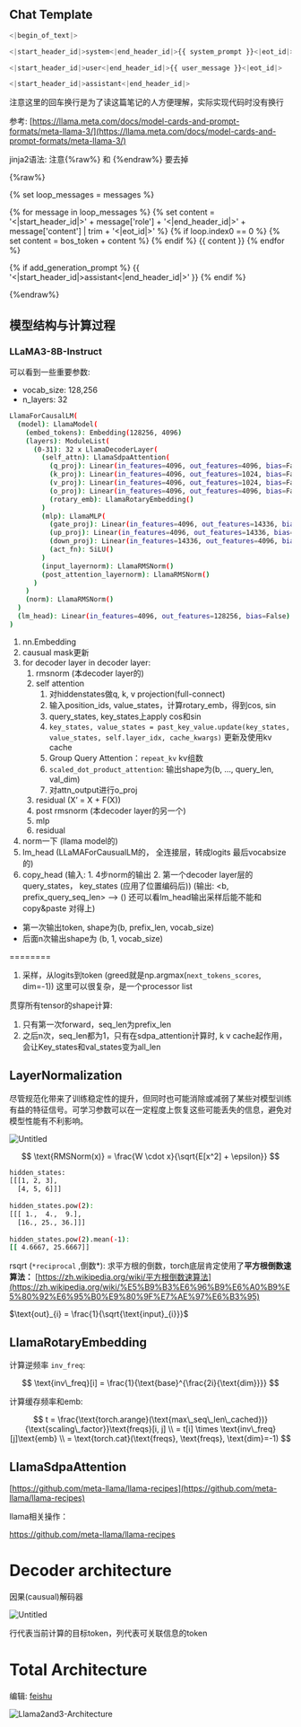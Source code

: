 ## Chat Template

```python
<|begin_of_text|>

<|start_header_id|>system<|end_header_id|>{{ system_prompt }}<|eot_id|>

<|start_header_id|>user<|end_header_id|>{{ user_message }}<|eot_id|>

<|start_header_id|>assistant<|end_header_id|>
```

注意这里的回车换行是为了读这篇笔记的人方便理解，实际实现代码时没有换行

参考: [https://llama.meta.com/docs/model-cards-and-prompt-formats/meta-llama-3/](https://llama.meta.com/docs/model-cards-and-prompt-formats/meta-llama-3/)

jinja2语法: 注意{%raw%} 和 {%endraw%} 要去掉

{%raw%}

{% set loop_messages = messages %}

{% for message in loop_messages %}
{% set content = '<|start_header_id|>'
      + message['role'] + '<|end_header_id|>'
      + message['content'] | trim + '<|eot_id|>'
%}
{% if loop.index0 == 0 %}
{% set content = bos_token + content %}
{% endif %}
{{ content }}
{% endfor %}

{% if add_generation_prompt %}
{{ '<|start_header_id|>assistant<|end_header_id|>' }}
{% endif %}

{%endraw%}

## 模型结构与计算过程

### LLaMA3-8B-Instruct

可以看到一些重要参数:

- vocab_size: 128,256
- n_layers: 32

```bash
LlamaForCausalLM(
  (model): LlamaModel(
    (embed_tokens): Embedding(128256, 4096)
    (layers): ModuleList(
      (0-31): 32 x LlamaDecoderLayer(
        (self_attn): LlamaSdpaAttention(
          (q_proj): Linear(in_features=4096, out_features=4096, bias=False)
          (k_proj): Linear(in_features=4096, out_features=1024, bias=False)
          (v_proj): Linear(in_features=4096, out_features=1024, bias=False)
          (o_proj): Linear(in_features=4096, out_features=4096, bias=False)
          (rotary_emb): LlamaRotaryEmbedding()
        )
        (mlp): LlamaMLP(
          (gate_proj): Linear(in_features=4096, out_features=14336, bias=False)
          (up_proj): Linear(in_features=4096, out_features=14336, bias=False)
          (down_proj): Linear(in_features=14336, out_features=4096, bias=False)
          (act_fn): SiLU()
        )
        (input_layernorm): LlamaRMSNorm()
        (post_attention_layernorm): LlamaRMSNorm()
      )
    )
    (norm): LlamaRMSNorm()
  )
  (lm_head): Linear(in_features=4096, out_features=128256, bias=False)
)

```

1. nn.Embedding
2. causual mask更新
3. for decoder layer in decoder layer:
   1. rmsnorm (本decoder layer的)
   2. self attention
      1. 对hiddenstates做q, k, v projection(full-connect)
      2. 输入position_ids, value_states，计算rotary_emb，得到cos, sin
      3. query_states, key_states上apply cos和sin
      4. `key_states, value_states = past_key_value.update(key_states, value_states, self.layer_idx, cache_kwargs)`    更新及使用kv cache
      5. Group Query Attention：`repeat_kv` kv组数
      6. `scaled_dot_product_attention`:  输出shape为(b, …, query_len, val_dim)
      7. 对attn_output进行o_proj
   3. residual (X’ = X + F(X))
   4. post rmsnorm (本decoder layer的另一个)
   5. mlp
   6. residual
4. norm一下 (llama model的)
5. lm_head (LLaMAForCausualLM的， 全连接层，转成logits  最后vocabsize的)
6. copy_head (输入: 1. 4步norm的输出 2. 第一个decoder layer层的query_states， key_states (应用了位置编码后))  (输出: <b, prefix_query_seq_len> —> ()  还可以看lm_head输出采样后能不能和copy&paste 对得上)

- 第一次输出token, shape为(b, prefix_len, vocab_size)
- 后面n次输出shape为 (b, 1, vocab_size)

========

1. 采样，从logits到token   (greed就是np.argmax(`next_tokens_scores`, dim=-1))  这里可以很复杂，是一个processor list

贯穿所有tensor的shape计算:

1. 只有第一次forward，seq_len为prefix_len
2. 之后n次，seq_len都为1，只有在sdpa_attention计算时, k v cache起作用，会让Key_states和val_states变为all_len

## LayerNormalization

尽管规范化带来了训练稳定性的提升，但同时也可能消除或减弱了某些对模型训练有益的特征信号。可学习参数可以在一定程度上恢复这些可能丢失的信息，避免对模型性能有不利影响。

![Untitled](images/Untitled.png)

$$
\text{RMSNorm(x)} = \frac{W \cdot x}{\sqrt{E[x^2] + \epsilon}}
$$

```bash
hidden_states:
[[[1, 2, 3],
  [4, 5, 6]]]
  
hidden_states.pow(2):
[[[ 1.,  4.,  9.],
  [16., 25., 36.]]]
  
hidden_states.pow(2).mean(-1):
[[ 4.6667, 25.6667]]

```

rsqrt (`*reciprocal` ,倒数*): 求平方根的倒数，torch底层肯定使用了**平方根倒数速算法：** [https://zh.wikipedia.org/wiki/平方根倒数速算法](https://zh.wikipedia.org/wiki/%E5%B9%B3%E6%96%B9%E6%A0%B9%E5%80%92%E6%95%B0%E9%80%9F%E7%AE%97%E6%B3%95)

$\text{out}_{i} = \frac{1}{\sqrt{\text{input}_{i}}}$

## LlamaRotaryEmbedding

计算逆频率 `inv_freq`:

$$
\text{inv\_freq}[i] = \frac{1}{\text{base}^{\frac{2i}{\text{dim}}}}
$$

计算缓存频率和emb:

$$
t = \frac{\text{torch.arange}(\text{max\_seq\_len\_cached})}{\text{scaling\_factor}}\text{freqs}[i, j] \\ = t[i] \times \text{inv\_freq}[j]\text{emb} \\ = \text{torch.cat}(\text{freqs}, \text{freqs}, \text{dim}=-1)
$$

## LlamaSdpaAttention

[https://github.com/meta-llama/llama-recipes](https://github.com/meta-llama/llama-recipes)

llama相关操作：

https://github.com/meta-llama/llama-recipes

# Decoder architecture

因果(causual)解码器

![Untitled](images/Untitled%201.png)

行代表当前计算的目标token，列代表可关联信息的token

# Total Architecture

编辑: [feishu](https://aimqq0022gd.feishu.cn/wiki/YZ0mwL7Oyi0295kawpfchbrcnqd?wiki_all_space_view_source=space_sidebar&fromScene=spaceOverview)

![Llama2and3-Architecture](images/LlaMA2and3-Architecture.png)
